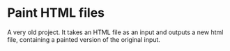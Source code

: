 # Paint HTML files

A very old project. It takes an HTML file as an input and outputs a new html file,
containing a painted version of the original input.
